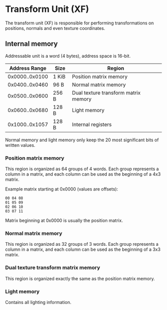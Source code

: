 # Transform Unit (XF)

The transform unit (XF) is responsible for performing transformations on positions, normals and even
texture coordinates.

## Internal memory

Addressable unit is a word (4 bytes), address space is 16-bit.

| Address Range  | Size  | Region                               |
| -------------- | ----- | ------------------------------------ |
| 0x0000..0x0100 | 1 KiB | Position matrix memory               |
| 0x0400..0x0460 | 96 B  | Normal matrix memory                 |
| 0x0500..0x0600 | 256 B | Dual texture transform matrix memory |
| 0x0600..0x0680 | 128 B | Light memory                         |
| 0x1000..0x1057 | 128 B | Internal registers                   |

Normal memory and light memory only keep the 20 most significant bits of written values.

### Position matrix memory

This region is organized as 64 groups of 4 words. Each group represents a column in a matrix, and
each column can be used as the beginning of a 4x3 matrix.

Example matrix starting at 0x0000 (values are offsets):

```
00 04 08
01 05 09
02 06 10
03 07 11
```

Matrix beginning at 0x0000 is usually the position matrix.

### Normal matrix memory

This region is organized as 32 groups of 3 words. Each group represents a column in a matrix, and
each column can be used as the beginning of a 3x3 matrix.

### Dual texture transform matrix memory

This region is organized exactly the same as the position matrix memory.

### Light memory

Contains all lighting information.
